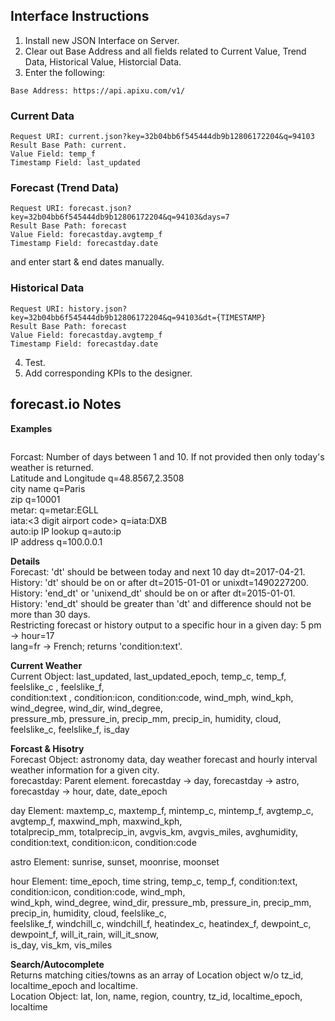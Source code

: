 ## Interface Instructions

1. Install new JSON Interface on Server.</br>
2. Clear out Base Address and all fields related to Current Value, Trend Data, Historical Value, Historcial Data.</br>
3. Enter the following:</br>
```
Base Address: https://api.apixu.com/v1/
```

### Current Data
```
Request URI: current.json?key=32b04bb6f545444db9b12806172204&q=94103
Result Base Path: current.
Value Field: temp_f
Timestamp Field: last_updated
```

### Forecast (Trend Data)
```
Request URI: forecast.json?key=32b04bb6f545444db9b12806172204&q=94103&days=7
Result Base Path: forecast
Value Field: forecastday.avgtemp_f
Timestamp Field: forecastday.date
```
and enter start & end dates manually.
### Historical Data
```
Request URI: history.json?key=32b04bb6f545444db9b12806172204&q=94103&dt={TIMESTAMP}
Result Base Path: forecast
Value Field: forecastday.avgtemp_f
Timestamp Field: forecastday.date
```

4. Test.
5. Add corresponding KPIs to the designer.


## forecast.io Notes
  
 
 <b>Examples</b>
 ```

 ```
 Forcast: Number of days between 1 and 10. If not provided then only today's weather is returned.</br>
 Latitude and Longitude q=48.8567,2.3508</br>
 city name q=Paris</br>
 zip q=10001</br>
 metar:<metar code> q=metar:EGLL</br>
 iata:<3 digit airport code> q=iata:DXB</br>
 auto:ip IP lookup q=auto:ip</br>
 IP address q=100.0.0.1</br>
 
 <b>Details</b></br>
 Forecast: 'dt' should be between today and next 10 day dt=2017-04-21.</br>
 History: 'dt' should be on or after dt=2015-01-01 or unixdt=1490227200.</br>
 History: 'end_dt' or 'unixend_dt' should be on or after dt=2015-01-01.</br>
 History: 'end_dt' should be greater than 'dt' and difference should not be more than 30 days.</br>
 Restricting forecast or history output to a specific hour in a given day: 5 pm -> hour=17</br>
 lang=fr -> French; returns 'condition:text'.
 
 <b>Current Weather</b></br>
 Current Object: last_updated, last_updated_epoch, temp_c, temp_f, feelslike_c	, feelslike_f,</br>
 condition:text	, condition:icon, condition:code, wind_mph, wind_kph, wind_degree, wind_dir, wind_degree,</br>
 pressure_mb, pressure_in, precip_mm, precip_in, humidity, cloud, feelslike_c, feelslike_f, is_day
 
 <b>Forcast & Hisotry</b></br>
 Forecast Object: astronomy data, day weather forecast and hourly interval weather information for a given city.</br>
 forecastday: Parent element. forecastday -> day, forecastday -> astro, forecastday -> hour, date, date_epoch
 
 day Element: maxtemp_c, maxtemp_f, mintemp_c, mintemp_f, avgtemp_c, avgtemp_f, maxwind_mph, maxwind_kph,</br>
 totalprecip_mm, totalprecip_in, avgvis_km, avgvis_miles, avghumidity, condition:text, condition:icon, condition:code
 
 astro Element: sunrise, sunset, moonrise, moonset
 
 hour Element: time_epoch, time	string, temp_c, temp_f, condition:text, condition:icon, condition:code, wind_mph,</br> 
 wind_kph, wind_degree, wind_dir, pressure_mb, pressure_in, precip_mm, precip_in, humidity, cloud, feelslike_c,</br> 
 feelslike_f, windchill_c, windchill_f, heatindex_c, heatindex_f, dewpoint_c, dewpoint_f, will_it_rain, will_it_snow,</br>
 is_day, vis_km, vis_miles
 
 <b>Search/Autocomplete</b></br>
 Returns matching cities/towns as an array of Location object w/o tz_id, localtime_epoch and localtime.</br>
 Location Object: lat, lon, name, region, country, tz_id, localtime_epoch, localtime
